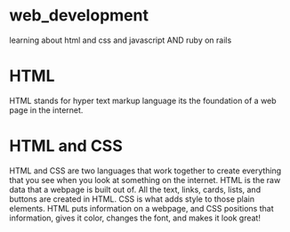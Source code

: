 # web_development
learning about html and css and javascript AND ruby on rails
# HTML

HTML stands for hyper text markup language
its the foundation of a web page in the internet.

# HTML and CSS
HTML and CSS are two languages that work together to create everything that you see when you look at something on the internet. HTML is the raw data that a webpage is built out of. All the text, links, cards, lists, and buttons are created in HTML. CSS is what adds style to those plain elements. HTML puts information on a webpage, and CSS positions that information, gives it color, changes the font, and makes it look great!
